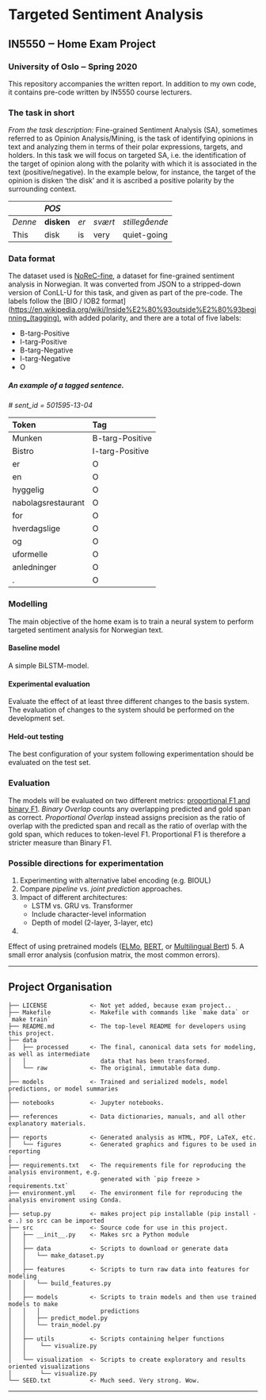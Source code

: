 # Targeted Sentiment Analysis
## IN5550 ‒ Home Exam Project
### University of Oslo ‒ Spring 2020

This repository accompanies the written report. In addition to my own code, it contains pre-code written by IN5550 course lecturers.

### The task in short 
*From the task description:* Fine-grained Sentiment Analysis (SA), sometimes referred to as Opinion Analysis/Mining, is the task of identifying opinions in text and analyzing them in terms of their polar expressions, targets, and holders. In this task we will focus on targeted SA, i.e. the identification of the target of opinion along with the polarity with which it is associated in the text (positive/negative). In the example below, for instance, the target of the opinion is disken ‘the disk’ and it is ascribed a positive polarity by the surrounding context.

| | 𝘗𝘖𝘚 | | | |  
|:--|:--|:--|:--|:--|  
|*Denne*|**disken**|*er*|*svært*|*stillegående*|
|This   |disk      |is  |very   |quiet-going   |  

### Data format
The dataset used is [NoReC-fine](https://github.com/ltgoslo/norec_fine), a dataset for fine-grained sentiment analysis in Norwegian. It was converted from JSON to a stripped-down version of ConLL-U for this task, and given as part of the pre-code. The labels follow the [BIO / IOB2 format](https://en.wikipedia.org/wiki/Inside%E2%80%93outside%E2%80%93beginning_(tagging), with added polarity, and there are a total of five labels:  

- B-targ-Positive
- I-targ-Positive
- B-targ-Negative
- I-targ-Negative
- O  

##### An example of a tagged sentence.
   
*# sent_id = 501595-13-04* 

|Token              |Tag            |
|:--                |:--            |
|Munken             |B-targ-Positive|
|Bistro             |I-targ-Positive|
|er                 |O              |
|en                 |O              |
|hyggelig           |O              |
|nabolagsrestaurant |O              |
|for                |O              |
|hverdagslige       |O              |
|og                 |O              |
|uformelle          |O              |
|anledninger        |O              |
|.                  |O              |

### Modelling
The main objective of the home exam is to train a neural system to perform targeted sentiment analysis for Norwegian text.

#### Baseline model
A simple BiLSTM-model.

#### Experimental evaluation
Evaluate the effect of at least three different changes to the basis system. The evaluation of changes to the system should be performed on the development set.

#### Held-out testing
The best configuration of your system following experimentation should be evaluated on the test set.

### Evaluation
The models will be evaluated on two different metrics: [proportional F1 and binary F1](https://en.wikipedia.org/wiki/F1_score). *Binary Overlap* counts any overlapping predicted and gold span as correct. *Proportional Overlap* instead assigns precision as the ratio of overlap with the predicted span and recall as the ratio of overlap with the gold span, which reduces to token-level F1. Proportional F1 is therefore a stricter measure than Binary F1.

### Possible directions for experimentation
1. Experimenting with alternative label encoding (e.g. BIOUL)
2. Compare *pipeline* vs. *joint prediction* approaches.
3. Impact of different architectures:
	- LSTM vs. GRU vs. Transformer
	- Include character-level information
	- Depth of model (2-layer, 3-layer, etc)
4. 
Effect of using pretrained models ([ELMo](https://github.com/HIT-SCIR/ELMoForManyLangs), [BERT](https://github.com/botxo/nordic_bert), or [Multilingual Bert](https://github.com/google-research/bert/blob/master/multilingual.md))
5. A small error analysis (confusion matrix, the most common errors).  

------------
Project Organisation 
------------


    ├── LICENSE            <- Not yet added, because exam project.. 
    ├── Makefile           <- Makefile with commands like `make data` or `make train`
    ├── README.md          <- The top-level README for developers using this project.
    ├── data
    │   ├── processed      <- The final, canonical data sets for modeling, as well as intermediate  
    │   │                     data that has been transformed.
    │   └── raw            <- The original, immutable data dump.
    │
    ├── models             <- Trained and serialized models, model predictions, or model summaries
    │
    ├── notebooks          <- Jupyter notebooks.
    │
    ├── references         <- Data dictionaries, manuals, and all other explanatory materials.
    │
    ├── reports            <- Generated analysis as HTML, PDF, LaTeX, etc.
    │   └── figures        <- Generated graphics and figures to be used in reporting
    │
    ├── requirements.txt   <- The requirements file for reproducing the analysis environment, e.g.
    │                         generated with `pip freeze > requirements.txt`
    ├── environment.yml    <- The environment file for reproducing the analysis enviroment using Conda.             
    │
    ├── setup.py           <- makes project pip installable (pip install -e .) so src can be imported
    ├── src                <- Source code for use in this project.
    │   ├── __init__.py    <- Makes src a Python module
    │   │
    │   ├── data           <- Scripts to download or generate data
    │   │   └── make_dataset.py
    │   │
    │   ├── features       <- Scripts to turn raw data into features for modeling
    │   │   └── build_features.py
    │   │
    │   ├── models         <- Scripts to train models and then use trained models to make
    │   │   │                 predictions
    │   │   ├── predict_model.py
    │   │   └── train_model.py
    │   │
    │   ├── utils          <- Scripts containing helper functions 
    │   │    └── visualize.py
    │   │
    │   └── visualization  <- Scripts to create exploratory and results oriented visualizations
    │        └── visualize.py
    └── SEED.txt           <- Much seed. Very strong. Wow.

--------
